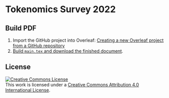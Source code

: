 # Tokenomics Survey 2022

## Build PDF

1. Import the GitHub project into Overleaf: [Creating a new Overleaf project from a GitHub repository](https://www.overleaf.com/learn/how-to/Using_Git_and_GitHub#Creating_a_new_Overleaf_project_from_a_GitHub_repository)
2. [Build `main.tex` and download the finished document](https://www.overleaf.com/learn/latex/Learn_LaTeX_in_30_minutes#Downloading_your_finished_document).

## License

<a rel="license" href="http://creativecommons.org/licenses/by/4.0/"><img alt="Creative Commons License" style="border-width:0" src="https://i.creativecommons.org/l/by/4.0/80x15.png" /></a><br />This work is licensed under a <a rel="license" href="http://creativecommons.org/licenses/by/4.0/">Creative Commons Attribution 4.0 International License</a>.
